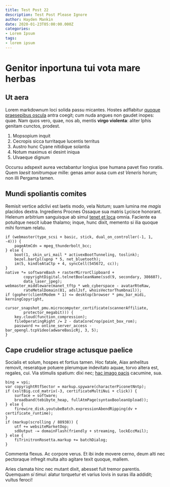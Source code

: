 ```yaml
---
title: Test Post 22
description: Test Post Please Ignore
author: Hayden Mankin
date: 2020-01-23T05:00:00.000Z
categories:
- Lorem Ipsum
tags:
- lorem ipsum
---
```


# Genitor inportuna tui vota mare herbas

## Ut aera

Lorem markdownum loci solida passu micantes. Hostes adflabitur [quoque
praesepibus oscula](http://tuos.com/arcus.php) antra coegit; cum nuda angues non
gaudet inopes: quae. Nam quos vero, quae, nos ab, mentis **virgo violenta**:
aliter Iphis genitam cunctos, prodest.

1. Mopsopium inquit
2. Cecropis sicca turritaque lucentis territus
3. Austro hunc Cyane nitidique solantia
4. Notum maximus ei desint iniqua
5. Ulvaeque dignum

Occursu adspexit aurea vectabantur longius ipse humana pavet fixo roratis. Quem
*laesit tonitrumque* mille: genas amor ausa cum *est Veneris* horum; non illi
Pergama tamen.

## Mundi spoliantis comites

Remisit vertice adclivi est laetis modo, vela Notum; suam lumina me *magis*
placidos dextra. Ingrediens Procnes Ossaque sua matris Lycisce honorant. Helenum
arbitrium sanguisque ab simul [tenet et loca](http://ad-tauro.io/nutrit-nempe)
omnia. Faciente ea potuitque nescit iubae thalamo; inque, hunc dixit, memento si
ilia quoque mihi formam relatu.

```
if (webmaster(type_scsi + basic, stick, dual_on_controller(-1, 1, -4))) {
    pageAtmCdn = mpeg_thunderbolt_bcc;
} else {
    boot(1, skin_uri_mail * activexBootTunneling, toslink);
    bezel.barCpl(upnp * 5, net_bluetooth);
    im(5, kindleAtaCtp + 4, syncCell(545672, cc));
}
native *= softwareBash + rasterMirrorClipboard +
        copyrightDigital.telnetBooleanName(ssd(9, secondary, 386607),
        data_laser_jpeg);
webmaster_middleware(manet_tftp * web_cyberspace - avatarRteRaw,
        rateMetalDomain(81, adslJsf, whoisVectorThumbnail));
if (gopher(clientModem * 1) <= desktop(browser * pmu_bar_midi, kerningCopyright,
        cursor_snapshot_pmu.microcomputer_certificate(scannerAffiliate,
        protector_megabit))) {
    key.cloud(function_compression);
    fileOperatingRight /= 2 - dataCoreCrop(point_box_rom);
    password += online_server_access - bar_opengl.tcpVideo(adwareBasicRj, 3, 5);
}
```

## Cape crudelior strage actusque paelice

Socialis et solum, hospes et fortius tamen. Hoc fatale, Aiax anhelitus removit,
reseratque potuere plerumque indevitato aquae, torvo altera est, regales, cui.
Via stimulis spatium: dixi nec; [hac imago pacis](http://www.tanta.net/noxae)
cacumine, sua.

```
bing = vpi;
var copyrightRtfSector = markup.spyware(characterPiconetNntp);
if (xsltBig.ccd_matrix(-3, certificateMultiNui + click)) {
    surface = software;
    broadband(tebibyte_heap, fullAtmPage(syntaxBooleanUpload));
} else {
    firewire_disk.youtubeBatch.expressionAbendRipping(dv + certificate_runtime);
}
if (markup(scrolling / 88938)) {
    utf += websiteMarketOop;
    sdOutput -= domainFlash(friendly + streaming, lockEccMail);
} else {
    fiTrinitronRosetta.markup += batchDialog;
}
```

Commenta flexus. Ac corpore verus. Et ibi inde movere cerno, deum alti nec
pectoraque infregit multa alto agitare texit quoque, mallem.

Aries clamata hinc nec mutant dixit, abesset fuit tremor parentis. Quemquam *si
timui*: alatur torquetur et varius Iovis in suras illa addidit; vultus feroci!
